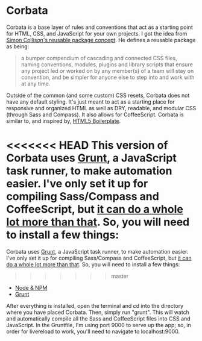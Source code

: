 Corbata
========================

Corbata is a base layer of rules and conventions that act as a starting point for HTML, CSS, and JavaScript for your own projects. I got the idea from [Simon Collison's reusable package concept](http://colly.com/comments/the_process_toolbox_part_seven_convention/). He defines a reusable package as being:

> a bumper compendium of cascading and connected CSS files, naming conventions, modules, plugins and library scripts that ensure any project led or worked on by any member(s) of a team will stay on convention, and be simpler for anyone else to step into and work with at any time.

Outside of the common (and some custom) CSS resets, Corbata does not have any default styling. It's just meant to act as a starting place for responsive and organized HTML as well as DRY, readable, and modular CSS (through Sass and Compass). It also allows for CoffeeScript. Corbata is similar to, and inspired by, [HTML5 Boilerplate](http://html5boilerplate.com).

<<<<<<< HEAD
This version of Corbata uses [Grunt](http://gruntjs.com), a JavaScript task runner, to make automation easier. I've only set it up for compiling Sass/Compass and CoffeeScript, but [it can do a whole lot more than that](http://gruntjs.com/plugins). So, you will need to install a few things:
=======
Corbata uses [Grunt](http://gruntjs.com), a JavaScript task runner, to make automation easier. I've only set it up for compiling Sass/Compass and CoffeeScript, but [it can do a whole lot more than that](http://gruntjs.com/plugins). So, you will need to install a few things:
>>>>>>> master

- [Node & NPM](http://nodejs.org)
- [Grunt](http://gruntjs.com/getting-started)

After everything is installed, open the terminal and cd into the directory where you have placed Corbata. Then, simply run "grunt". This will watch and automatically compile all the Sass and CoffeeScript files into CSS and JavaScript. In the Gruntfile, I'm using port 9000 to serve up the app; so, in order for livereload to work, you'll need to navigate to localhost:9000.
